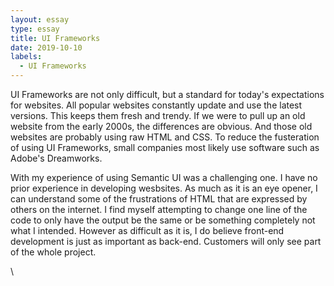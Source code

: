 ```yaml
---
layout: essay
type: essay
title: UI Frameworks
date: 2019-10-10
labels:
  - UI Frameworks
---
```



UI Frameworks are not only difficult, but a standard for today's expectations for websites. All popular websites constantly update and use the latest versions. This keeps them fresh and trendy. If we were to pull up an old website from the early 2000s, the differences are obvious. And those old websites are probably using raw HTML and CSS. To reduce the fusteration of using UI Frameworks, small companies most likely use software such as Adobe's Dreamworks.

With my experience of using Semantic UI was a challenging one. I have no prior experience in developing wesbsites. As much as it is an eye opener, I can understand some of the frustrations of HTML that are expressed by others on the internet. I find myself attempting to change one line of the code to only have the output be the same or be something completely not what I intended. However as difficult as it is, I do believe front-end development is just as important as back-end. Customers will only see part of the whole project. 

\
